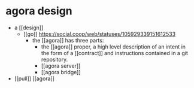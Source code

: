 # agora design

- a [[design]]
  - [[go]] https://social.coop/web/statuses/105929339151612533
    - the [[agora]] has three parts:
      - the [[agora]] proper, a high level description of an intent in the form of a [[contract]] and instructions contained in a git repository.
      - [[agora server]]
      - [[agora bridge]]
- [[pull]] [[agora]]


